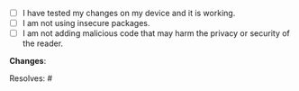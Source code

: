 <!-- Use a descriptive title for your PR, it will be used in the changelog -->

- [ ] I have tested my changes on my device and it is working.
- [ ] I am not using insecure packages.
- [ ] I am not adding malicious code that may harm the privacy or security of the reader.

<!-- Make a list of changes you've made so far here. If you add on more changes later, you can edit the list later. -->
**Changes**:

<!-- If you've solved an open issue, link it here so that it can automatically be resolved -->
Resolves: #

<!-- Do not have discussions in this PR, use the Discussions feature for that, linking the PR if needed. The only exception to this is suggesting changes in the PR. -->

<!--
If you are making changes that you have a conflict of interest with, disclose this. Conflicts of interest include: contributions about yourself, family, friends, clients, employers or other relationships.

This is not a judgement of character, but a description of the situation, and will be treated as such.

You must disclose any relevant affiliations if you have any conflicts of interest (eg. "I am a family member of <person>", "I work for <company>", "<company> is my client" etc.).
-->
